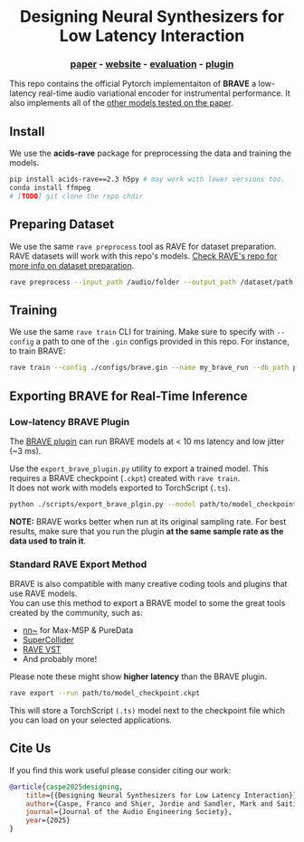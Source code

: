 <h1 align="center">Designing Neural Synthesizers for Low Latency Interaction</h1>
<div align="center">
<h3>
    <a href="http://insert_link_here" target="_blank">paper</a> - <a href="https://fcaspe.github.io/brave" target="_blank">website</a> - <a href="https://fcaspe.github.io/brave" target="_blank">evaluation</a> - <a href="https://fcaspe.github.io/brave" target="_blank">plugin</a>
</h3>

</div>


This repo contains the official Pytorch implementaiton of **BRAVE** a low-latency real-time audio variational encoder for instrumental performance. It also implements all of the [other models tested on the paper](link_to_replication).

## Install

We use the **acids-rave** package for preprocessing the data and training the models.

```bash
pip install acids-rave==2.3 h5py # may work with lower versions too.
conda install ffmpeg
# [TODO] git clone the repo chdir
```
## Preparing Dataset

We use the same `rave preprocess` tool as RAVE for dataset preparation. RAVE datasets will work with this repo's models. [Check RAVE's repo for more info on dataset preparation](https://github.com/acids-ircam/RAVE).

```bash
rave preprocess --input_path /audio/folder --output_path /dataset/path --channels X
```

## Training

We use the same `rave train` CLI for training. Make sure to specify with `--config` a path to one of the `.gin` configs provided in this repo. For instance, to train BRAVE:

```bash
rave train --config ./configs/brave.gin --name my_brave_run --db_path path/to/my/dataset
```

## Exporting BRAVE for Real-Time Inference

### Low-latency BRAVE Plugin

The [BRAVE plugin](link_to_plugin) can run BRAVE models at < 10 ms latency and low jitter (~3 ms).

Use the `export_brave_plugin.py` utility to export a trained model. This requires a BRAVE checkpoint (`.ckpt`) created with `rave train`.  
It does not work with models exported to TorchScript (`.ts`).

```bash
python ./scripts/export_brave_plgin.py --model path/to/model_checkpoint.ckpt --output_path ./exported_model.h5
```
**NOTE:** BRAVE works better when run at its original sampling rate. For best results, make sure that you run the plugin **at the same sample rate as the data used to train it**.

### Standard RAVE Export Method

BRAVE is also compatible with many creative coding tools and plugins that use RAVE models.  
You can use this method to export a BRAVE model to some the great tools created by the community, such as:

 - [nn~](https://github.com/acids-ircam/nn_tilde) for Max-MSP & PureData
 - [SuperCollider](https://github.com/victor-shepardson/rave-supercollider)
 - [RAVE VST](https://forum.ircam.fr/projects/detail/rave-vst/)
 - And probably more!

Please note these might show **higher latency** than the BRAVE plugin.
 ```bash
rave export --run path/to/model_checkpoint.ckpt
```
This will store a TorchScript `(.ts)` model next to the checkpoint file which you can load on your selected applications.


## Cite Us

If you find this work useful please consider citing our work:

```bibtex
@article{caspe2025designing,
    title={{Designing Neural Synthesizers for Low Latency Interaction}},
    author={Caspe, Franco and Shier, Jordie and Sandler, Mark and Saitis, Charis and McPherson, Andrew},
    journal={Journal of the Audio Engineering Society},
    year={2025}
}
```